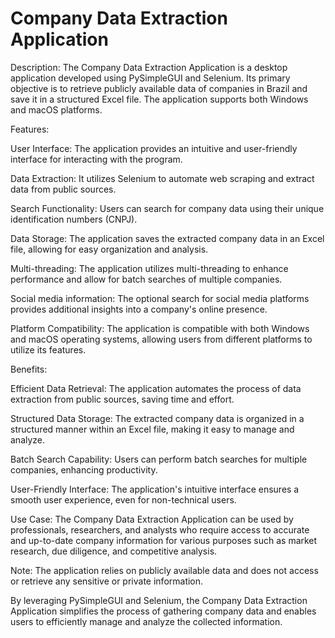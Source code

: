 # Company Data Extraction Application

Description:
The Company Data Extraction Application is a desktop application developed using PySimpleGUI and Selenium. Its primary objective is to retrieve publicly available data of companies in Brazil and save it in a structured Excel file. The application supports both Windows and macOS platforms.

Features:

User Interface: The application provides an intuitive and user-friendly interface for interacting with the program.

Data Extraction: It utilizes Selenium to automate web scraping and extract data from public sources.

Search Functionality: Users can search for company data using their unique identification numbers (CNPJ).

Data Storage: The application saves the extracted company data in an Excel file, allowing for easy organization and analysis.

Multi-threading: The application utilizes multi-threading to enhance performance and allow for batch searches of multiple companies.

Social media information: The optional search for social media platforms provides additional insights into a company's online presence.

Platform Compatibility: The application is compatible with both Windows and macOS operating systems, allowing users from different platforms to utilize its features.

Benefits:

Efficient Data Retrieval: The application automates the process of data extraction from public sources, saving time and effort.

Structured Data Storage: The extracted company data is organized in a structured manner within an Excel file, making it easy to manage and analyze.

Batch Search Capability: Users can perform batch searches for multiple companies, enhancing productivity.

User-Friendly Interface: The application's intuitive interface ensures a smooth user experience, even for non-technical users.

Use Case: The Company Data Extraction Application can be used by professionals, researchers, and analysts who require access to accurate and up-to-date company information for various purposes such as market research, due diligence, and competitive analysis.

Note: The application relies on publicly available data and does not access or retrieve any sensitive or private information.

By leveraging PySimpleGUI and Selenium, the Company Data Extraction Application simplifies the process of gathering company data and enables users to efficiently manage and analyze the collected information.
